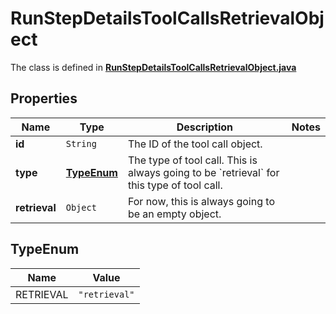 

# RunStepDetailsToolCallsRetrievalObject

The class is defined in **[RunStepDetailsToolCallsRetrievalObject.java](../../src/main/java/org/openapitools/model/RunStepDetailsToolCallsRetrievalObject.java)**

## Properties

Name | Type | Description | Notes
------------ | ------------- | ------------- | -------------
**id** | `String` | The ID of the tool call object. | 
**type** | [**TypeEnum**](#TypeEnum) | The type of tool call. This is always going to be &#x60;retrieval&#x60; for this type of tool call. | 
**retrieval** | `Object` | For now, this is always going to be an empty object. | 


## TypeEnum

Name | Value
---- | -----
RETRIEVAL | `"retrieval"`



